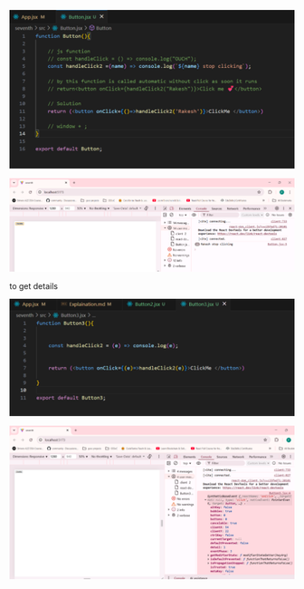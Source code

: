 ![alt text](image.png)

![alt text](image-1.png)

to get details

![alt text](image-3.png)

![alt text](image-2.png)